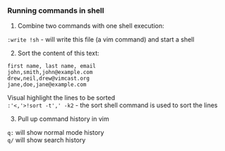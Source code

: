 ### Running commands in shell

1. Combine two commands with one shell execution:

`:write !sh` - will write this file (a vim command) and start a shell

2. Sort the content of this text:

```
first name, last name, email
john,smith,john@example.com
drew,neil,drew@vimcast.org
jane,doe,jane@example.com
```

Visual highlight the lines to be sorted  
`:'<,'>!sort -t',' -k2` - the sort shell command is used to sort the lines  

3. Pull up command history in vim

`q:` will show normal mode history  
`q/` will show search history  
